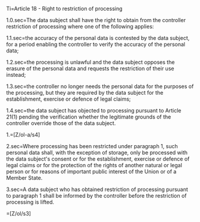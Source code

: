 Ti=Article 18 - Right to restriction of processing

1.0.sec=The data subject shall have the right to obtain from the controller restriction of processing where one of the following applies:

1.1.sec=the accuracy of the personal data is contested by the data subject, for a period enabling the controller to verify the accuracy of the personal data;

1.2.sec=the processing is unlawful and the data subject opposes the erasure of the personal data and requests the restriction of their use instead;

1.3.sec=the controller no longer needs the personal data for the purposes of the processing, but they are required by the data subject for the establishment, exercise or defence of legal claims;

1.4.sec=the data subject has objected to processing pursuant to Article 21(1) pending the verification whether the legitimate grounds of the controller override those of the data subject.

1.=[Z/ol-a/s4]

2.sec=Where processing has been restricted under paragraph 1, such personal data shall, with the exception of storage, only be processed with the data subject's consent or for the establishment, exercise or defence of legal claims or for the protection of the rights of another natural or legal person or for reasons of important public interest of the Union or of a Member State.

3.sec=A data subject who has obtained restriction of processing pursuant to paragraph 1 shall be informed by the controller before the restriction of processing is lifted.

=[Z/ol/s3]

